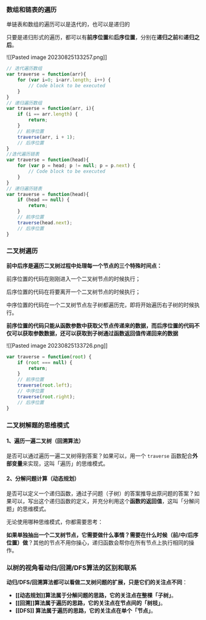 ### 数组和链表的遍历

单链表和数组的遍历可以是迭代的，也可以是递归的

只要是递归形式的遍历，都可以有**前序位置**和**后序位置**，分别在**递归之前**和**递归之后**。

![[Pasted image 20230825133257.png]]

```js
// 迭代遍历数组
var traverse = function(arr){
    for (var i=0; i<arr.length; i++) {
        // Code block to be executed
    }
}
// 递归遍历数组
var traverse = function(arr, i){
    if (i == arr.length) {
        return;
    }
    // 前序位置
    traverse(arr, i + 1);
    // 后序位置
}
//迭代遍历链表
var traverse = function(head){
    for (var p = head; p != null; p = p.next) {
        // Code block to be executed
    }
}
// 递归遍历链表
var traverse = function(head){
    if (head == null) {
        return;
    }
    // 前序位置
    traverse(head.next);
    // 后序位置
}

```

### 二叉树遍历

**前中后序是遍历二叉树过程中处理每一个节点的三个特殊时间点：**

前序位置的代码在刚刚进入一个二叉树节点的时候执行；

后序位置的代码在将要离开一个二叉树节点的时候执行；

中序位置的代码在一个二叉树节点左子树都遍历完，即将开始遍历右子树的时候执行。

**前序位置的代码只能从函数参数中获取父节点传递来的数据，而后序位置的代码不仅可以获取参数数据，还可以获取到子树通过函数返回值传递回来的数据**

![[Pasted image 20230825133726.png]]

```js
var traverse = function(root) {
    if (root === null) {
        return;
    }
    // 前序位置
    traverse(root.left);
    // 中序位置
    traverse(root.right);
    // 后序位置
}
```

### 二叉树解题的思维模式

#### 1、遍历一遍二叉树（回溯算法）

是否可以通过遍历一遍二叉树得到答案？如果可以，用一个 `traverse` 函数配合**外部变量**来实现，这叫「遍历」的思维模式。

#### 2、分解问题计算（动态规划）

是否可以定义一个递归函数，通过子问题（子树）的答案推导出原问题的答案？如果可以，写出这个递归函数的定义，并充分利用这个**函数的返回值**，这叫「分解问题」的思维模式。

无论使用哪种思维模式，你都需要思考：

**如果单独抽出一个二叉树节点，它需要做什么事情？需要在什么时候（前/中/后序位置）做**？其他的节点不用你操心，递归函数会帮你在所有节点上执行相同的操作。

### 以树的视角看动归/回溯/DFS算法的区别和联系

**动归/DFS/回溯算法都可以看做二叉树问题的扩展，只是它们的关注点不同**：

- **[[动态规划]]算法属于分解问题的思路，它的关注点在整棵「子树」**。
- **[[回溯]]算法属于遍历的思路，它的关注点在节点间的「树枝」**。
- **[[DFS]] 算法属于遍历的思路，它的关注点在单个「节点」**。